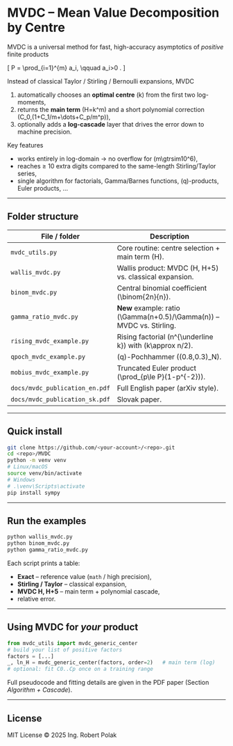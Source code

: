 # MVDC – Mean Value Decomposition by Centre

MVDC is a universal method for fast, high-accuracy asymptotics of *positive* finite products

\[
P = \prod_{i=1}^{m} a_i, \qquad a_i>0 .
\]

Instead of classical Taylor / Stirling / Bernoulli expansions, MVDC  
1. automatically chooses an **optimal centre** \(k\) from the first two log-moments,  
2. returns the **main term** \(H=k^m\) and a short polynomial correction  
   \(C_0\,(1+C_1/m+\dots+C_p/m^p)\),  
3. optionally adds a **log-cascade** layer that drives the error down to machine precision.

Key features  
* works entirely in log-domain → no overflow for \(m\gtrsim10^6\),  
* reaches ≥ 10 extra digits compared to the same-length Stirling/Taylor series,  
* single algorithm for factorials, Gamma/Barnes functions, \(q\)-products, Euler products, …  

---

## Folder structure

| File / folder | Description |
| ------------- | ----------- |
| `mvdc_utils.py` | Core routine: centre selection + main term \(H\). |
| `wallis_mvdc.py` | Wallis product: MVDC (H, H+5) vs. classical expansion. |
| `binom_mvdc.py` | Central binomial coefficient \(\binom{2n}{n}\). |
| `gamma_ratio_mvdc.py` | **New** example: ratio \(\Gamma(n+0.5)/\Gamma(n)\) – MVDC vs. Stirling. |
| `rising_mvdc_example.py` | Rising factorial \(n^{\underline k}\) with \(k\approx n/2\). |
| `qpoch_mvdc_example.py` | \(q\)-Pochhammer \((0.8,0.3)_N\). |
| `mobius_mvdc_example.py` | Truncated Euler product \(\prod_{p\le P}(1-p^{-2})\). |
| `docs/mvdc_publication_en.pdf` | Full English paper (arXiv style). |
| `docs/mvdc_publication_sk.pdf` | Slovak paper. |

---

## Quick install

```bash
git clone https://github.com/<your-account>/<repo>.git
cd <repo>/MVDC
python -m venv venv
# Linux/macOS
source venv/bin/activate
# Windows
# .\venv\Scripts\activate
pip install sympy
```

---

## Run the examples

```bash
python wallis_mvdc.py
python binom_mvdc.py
python gamma_ratio_mvdc.py
```

Each script prints a table:

* **Exact** – reference value (`math` / high precision),
* **Stirling / Taylor** – classical expansion,
* **MVDC H, H+5** – main term + polynomial cascade,
* relative error.

---

## Using MVDC for *your* product

```python
from mvdc_utils import mvdc_generic_center
# build your list of positive factors
factors = [...]
_, ln_H = mvdc_generic_center(factors, order=2)   # main term (log)
# optional: fit C0..Cp once on a training range
```

Full pseudocode and fitting details are given in the PDF paper (Section *Algorithm + Cascade*).

---

## License

MIT License © 2025 Ing. Robert Polak